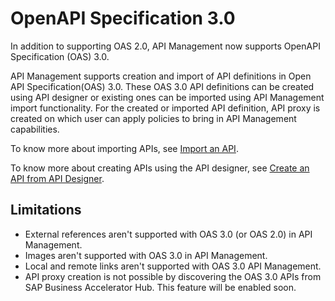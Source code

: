 <!-- loio3ce080d478a34256b5dd4e971e7961f8 -->

# OpenAPI Specification 3.0

In addition to supporting OAS 2.0, API Management now supports OpenAPI Specification \(OAS\) 3.0.



API Management supports creation and import of API definitions in Open API Specification\(OAS\) 3.0. These OAS 3.0 API definitions can be created using API designer or existing ones can be imported using API Management import functionality. For the created or imported API definition, API proxy is created on which user can apply policies to bring in API Management capabilities.

To know more about importing APIs, see [Import an API](import-an-api-9342a93.md).

To know more about creating APIs using the API designer, see [Create an API from API Designer](create-an-api-from-api-designer-26e1bbd.md).



<a name="loio3ce080d478a34256b5dd4e971e7961f8__section_jfw_fjs_2mb"/>

## Limitations

-   External references aren't supported with OAS 3.0 \(or OAS 2.0\) in API Management.
-   Images aren't supported with OAS 3.0 in API Management.
-   Local and remote links aren't supported with OAS 3.0 API Management.
-   API proxy creation is not possible by discovering the OAS 3.0 APIs from SAP Business Accelerator Hub. This feature will be enabled soon.

